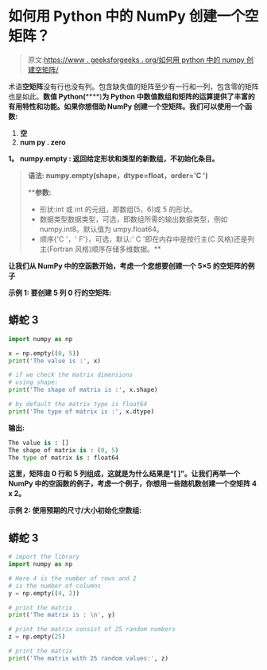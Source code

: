 # 如何用 Python 中的 NumPy 创建一个空矩阵？

> 原文:[https://www . geeksforgeeks . org/如何用 python 中的 numpy 创建空矩阵/](https://www.geeksforgeeks.org/how-to-create-an-empty-matrix-with-numpy-in-python/)

术语**空矩阵**没有行也没有列。包含缺失值的矩阵至少有一行和一列，包含零的矩阵也是如此。**数值 Python(**[](https://www.geeksforgeeks.org/numpy-in-python-set-1-introduction/)****)**为 Python 中数值数组和矩阵的运算提供了丰富的有用特性和功能。如果你想借助 NumPy 创建一个空矩阵。我们可以使用一个函数:**

1.  ****空****
2.  **num py . zero**

****1。** **numpy.empty :** 返回给定形状和类型的新数组，不初始化条目。**

> ****语法:** numpy.empty(shape，dtype=float，order='C ')**
> 
>  ****参数:**
> 
> *   形状:int 或 int 的元组，即数组(5，6)或 5 的形状。
> *   数据类型数据类型，可选，即数组所需的输出数据类型，例如 numpy.int8。默认值为 umpy.float64。
> *   顺序{'C '，' F'}，可选，默认:' C '即在内存中是按行主(C 风格)还是列主(Fortran 风格)顺序存储多维数据。**

**让我们从 NumPy 中的空函数开始，考虑一个您想要创建一个 5×5 的空矩阵的例子**

****示例 1:** 要创建 5 列 0 行的空矩阵:**

## **蟒蛇 3**

```py
import numpy as np

x = np.empty((0, 5))
print('The value is :', x)

# if we check the matrix dimensions 
# using shape:
print('The shape of matrix is :', x.shape)

# by default the matrix type is float64
print('The type of matrix is :', x.dtype)
```

****输出:****

```py
The value is : []
The shape of matrix is : (0, 5)
The type of matrix is : float64
```

**这里，矩阵由 0 行和 5 列组成，这就是为什么结果是“[ ]”。让我们再举一个 NumPy 中的空函数的例子，考虑一个例子，你想用一些随机数创建一个空矩阵 4 x 2。**

****示例 2:** 使用预期的尺寸/大小初始化空数组:**

## **蟒蛇 3**

```py
# import the library
import numpy as np

# Here 4 is the number of rows and 2 
# is the number of columns
y = np.empty((4, 2))

# print the matrix
print('The matrix is : \n', y)

# print the matrix consist of 25 random numbers
z = np.empty(25)

# print the matrix
print('The matrix with 25 random values:', z)
```